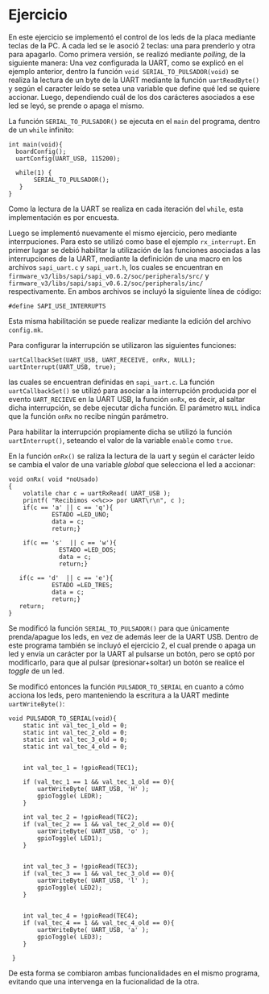 # Ejercicio
En este ejercicio se implementó el control de los leds de la placa mediante teclas de la PC. A cada led se le asoció 2 teclas: una para prenderlo y otra para apagarlo. Como primera versión, se realizó mediante <i> polling</i>, de la siguiente manera: Una vez configurada la UART, como se explicó en el ejemplo anterior, dentro la función `void SERIAL_TO_PULSADOR(void)` se realiza la lectura de un byte de la UART mediante la función `uartReadByte()` y según el caracter leído se setea una variable que define qué led se quiere accionar. Luego, dependiendo cuál de los dos carácteres asociados a ese led se leyó, se prende o apaga el mismo. 

La función `SERIAL_TO_PULSADOR()` se ejecuta en el `main` del programa, dentro de un `while` infinito:

```{c}
int main(void){
  boardConfig();
  uartConfig(UART_USB, 115200);
  
  while(1) {
	   SERIAL_TO_PULSADOR();
   }
}
```

Como la lectura de la UART se realiza en cada iteración del `while`, esta implementación es por encuesta.

Luego se implementó nuevamente el mismo ejercicio, pero mediante interrpuciones. Para esto se utilizó como base el ejemplo `rx_interrupt`. 
En primer lugar se debió habilitar la utilización de las funciones asociadas a las interrupciones de la UART, mediante la definición de una macro en los archivos `sapi_uart.c` y `sapi_uart.h`, los cuales se encuentran en `firmware_v3/libs/sapi/sapi_v0.6.2/soc/peripherals/src/` y `firmware_v3/libs/sapi/sapi_v0.6.2/soc/peripherals/inc/` respectivamente. En ambos archivos se incluyó la siguiente línea de código:

```{c}
#define SAPI_USE_INTERRUPTS
```

Esta misma habilitación se puede realizar mediante la edición del archivo `config.mk`.

Para configurar la interrupción se utilizaron las siguientes funciones:

```{c}
uartCallbackSet(UART_USB, UART_RECEIVE, onRx, NULL);
uartInterrupt(UART_USB, true);
```
las cuales se encuentran definidas en `sapi_uart.c`. La función `uartCallbackSet()` se utilizó para asociar a la interrupción producida por el evento `UART_RECIEVE` en la UART USB, la función `onRx`, es decir, al saltar dicha interrupción, se debe ejecutar dicha función. El parámetro `NULL` indica que la función `onRx` no recibe ningún parámetro.

Para habilitar la interrupción propiamente dicha se utilizó la función `uartInterrupt()`, seteando el valor de la variable `enable` como `true`. 

En la función `onRx()` se raliza la lectura de la uart y según el carácter leído se cambia el valor de una variable <i> global </i> que selecciona el led a accionar:

```{c}
void onRx( void *noUsado)
{
    volatile char c = uartRxRead( UART_USB );
    printf( "Recibimos <<%c>> por UART\r\n", c );
    if(c == 'a' || c == 'q'){
            ESTADO =LED_UNO;
            data = c;
            return;}

    if(c == 's'  || c == 'w'){
              ESTADO =LED_DOS;
              data = c;
              return;}

   if(c == 'd'  || c == 'e'){
            ESTADO =LED_TRES;
            data = c;
            return;}
   return;
}
```

Se modificó la función `SERIAL_TO_PULSADOR()` para que únicamente prenda/apague los leds, en vez de además leer de la UART USB. 
Dentro de este programa también se incluyó el ejercicio 2, el cual prende o apaga un led y envía un carácter por la UART al pulsarse un botón, pero se optó por modificarlo, para que al pulsar (presionar+soltar) un botón se realice el <i> toggle </i> de un led. 

Se modificó entonces la función `PULSADOR_TO_SERIAL` en cuanto a cómo acciona los leds, pero manteniendo la escritura a la UART medinte `uartWriteByte()`:

```{c}
void PULSADOR_TO_SERIAL(void){
	static int val_tec_1_old = 0;
	static int val_tec_2_old = 0;
	static int val_tec_3_old = 0;
	static int val_tec_4_old = 0;


	int val_tec_1 = !gpioRead(TEC1);

	if (val_tec_1 == 1 && val_tec_1_old == 0){
		uartWriteByte( UART_USB, 'H' );
		gpioToggle( LEDR);
	}

	int val_tec_2 = !gpioRead(TEC2);
	if (val_tec_2 == 1 && val_tec_2_old == 0){
		uartWriteByte( UART_USB, 'o' );
		gpioToggle( LED1);
	}


	int val_tec_3 = !gpioRead(TEC3);
	if (val_tec_3 == 1 && val_tec_3_old == 0){
		uartWriteByte( UART_USB, 'l' );
		gpioToggle( LED2);
	}


	int val_tec_4 = !gpioRead(TEC4);
	if (val_tec_4 == 1 && val_tec_4_old == 0){
		uartWriteByte( UART_USB, 'a' );
		gpioToggle( LED3);
	}

 }
```

De esta forma se combiaron ambas funcionalidades en el mismo programa, evitando que una intervenga en la fucionalidad de la otra.
